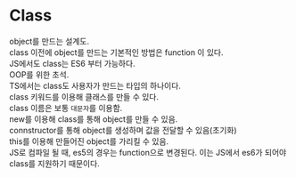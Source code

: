 # Class
object를 만드는 설계도.  
class 이전에 object를 만드는 기본적인 방법은 function 이 있다.  
JS에서도 class는 ES6 부터 가능하다.  
OOP를 위한 초석.  
TS에서는 class도 사용자가 만드는 타입의 하나이다.  
class 키워드를 이용해 클래스를 만들 수 있다.  
class 이름은 보통 `대문자`를 이용함.  
new를 이용해 class를 통해 object를 만들 수 있음.  
connstructor를 통해 object를 생성하며 값을 전달할 수 있음(초기화)  
this를 이용해 만들어진 object를 가리킬 수 있음.  
JS로 컴파일 될 때, es5의 경우는 function으로 변경된다. 이는 JS에서 es6가 되어야 class를 지원하기 때문이다.